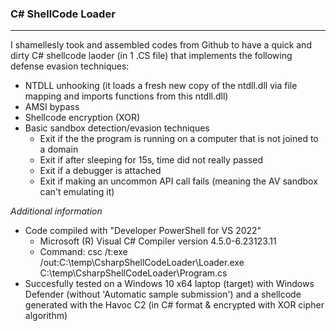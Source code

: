 ### C# ShellCode Loader
--------------------------------------
I shamellesly took and assembled codes from Github to have a quick and dirty C# shellcode laoder (in 1 .CS file) that implements the following defense evasion techniques:
  - NTDLL unhooking (it loads a fresh new copy of the ntdll.dll via file mapping and imports functions from this ntdll.dll)
  - AMSI bypass
  - Shellcode encryption (XOR)
  - Basic sandbox detection/evasion techniques
    - Exit if the the program is running on a computer that is not joined to a domain
    - Exit if after sleeping for 15s, time did not really passed
    - Exit if a debugger is attached
    - Exit if making an uncommon API call fails (meaning the AV sandbox can't emulating it)
 
<i/>Additional information</i>
- Code compiled with "Developer PowerShell for VS 2022"
  - Microsoft (R) Visual C# Compiler version 4.5.0-6.23123.11
  - Command: csc /t:exe /out:C:\temp\CsharpShellCodeLoader\Loader.exe C:\temp\CsharpShellCodeLoader\Program.cs
- Succesfully tested on a Windows 10 x64 laptop (target) with Windows Defender (without 'Automatic sample submission') and a shellcode generated with the Havoc C2 (in C# format & encrypted with XOR cipher algorithm)  
